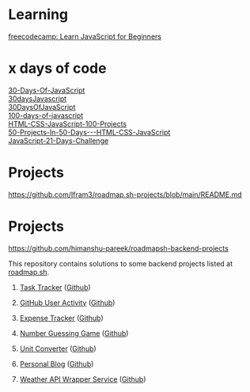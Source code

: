 
# Learning

[freecodecamp: Learn JavaScript for Beginners](https://www.freecodecamp.org/news/learn-javascript-for-beginners/)


# x days of code

[30-Days-Of-JavaScript](https://github.com/Asabeneh/30-Days-Of-JavaScript)  
[30daysJavascript](https://github.com/SUNNERCMS/30daysJavascript)  
[30DaysOfJavaScript](https://github.com/swapnilsparsh/30DaysOfJavaScript)  
[100-days-of-javascript](https://github.com/AsmrProg-YT/100-days-of-javascript)  
[HTML-CSS-JavaScript-100-Projects](https://github.com/HuXn-WebDev/HTML-CSS-JavaScript-100-Projects)  
[50-Projects-In-50-Days---HTML-CSS-JavaScript](https://github.com/PacktPublishing/50-Projects-In-50-Days---HTML-CSS-JavaScript)  
[JavaScript-21-Days-Challenge](https://github.com/lvarayut/JavaScript-21-Days-Challenge)  


# Projects

https://github.com/Ifram3/roadmap.sh-projects/blob/main/README.md


# Projects

https://github.com/himanshu-pareek/roadmapsh-backend-projects

This repository contains solutions to some backend projects listed at [roadmap.sh](https://roadmap.sh/backend/projects).

1. [Task Tracker](https://roadmap.sh/projects/task-tracker)
   ([Github](https://github.com/himanshu-pareek/roadmapsh-backend-projects/tree/main/task-tracker))

2. [GitHub User Activity](https://roadmap.sh/projects/github-user-activity)
   ([Github](https://github.com/himanshu-pareek/roadmapsh-backend-projects/tree/main/github-activity))

3. [Expense Tracker](https://roadmap.sh/projects/expense-tracker)
   ([Github](https://github.com/himanshu-pareek/roadmapsh-backend-projects/tree/main/expense-tracker))

4. [ Number Guessing Game](https://roadmap.sh/projects/number-guessing-game)
   ([Github](https://github.com/himanshu-pareek/roadmapsh-backend-projects/tree/main/number-guessing-game))

5. [Unit Converter](https://roadmap.sh/projects/unit-converter)
   ([Github](https://github.com/himanshu-pareek/roadmapsh-backend-projects/tree/main/unit-converter))

6. [Personal Blog](https://roadmap.sh/projects/personal-blog)
   ([Github](https://github.com/himanshu-pareek/roadmapsh-backend-projects/tree/main/personal-blog))

7. [Weather API Wrapper Service](https://roadmap.sh/projects/weather-api-wrapper-service)
   ([Github](https://github.com/himanshu-pareek/roadmapsh-backend-projects/tree/main/weather_api))
